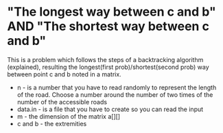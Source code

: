 # "The longest way between c and b" AND "The shortest way between c and b"

This is a problem which follows the steps of a backtracking algorithm (explained), resulting the longest(first prob)/shortest(second prob) way between point c and b noted in a matrix. 
- n  - is a number that you have to read randomly to represent the length of the road. Choose a number around the number of two times of the number of the accessible roads
- data.in - is a file that you have to create so you can read the input
- m - the dimension of the matrix a[][]
- c and b - the extremities


